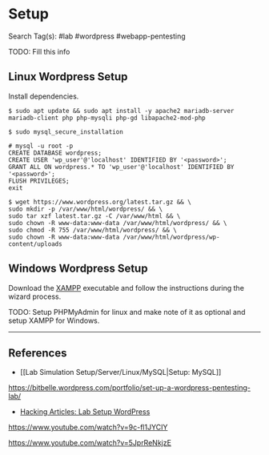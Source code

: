 # Setup

Search Tag(s): #lab #wordpress #webapp-pentesting

TODO: Fill this info

## Linux Wordpress Setup

Install dependencies.

```
$ sudo apt update && sudo apt install -y apache2 mariadb-server mariadb-client php php-mysqli php-gd libapache2-mod-php
```

```
$ sudo mysql_secure_installation
```


```
# mysql -u root -p
CREATE DATABASE wordpress;
CREATE USER 'wp_user'@'localhost' IDENTIFIED BY '<password>';
GRANT ALL ON wordpress.* TO 'wp_user'@'localhost' IDENTIFIED BY '<password>';
FLUSH PRIVILEGES;
exit
```

```
$ wget https://www.wordpress.org/latest.tar.gz && \
sudo mkdir -p /var/www/html/wordpress/ && \
sudo tar xzf latest.tar.gz -C /var/www/html && \
sudo chown -R www-data:www-data /var/www/html/wordpress/ && \
sudo chmod -R 755 /var/www/html/wordpress/ && \
sudo chown -R www-data:www-data /var/www/html/wordpress/wp-content/uploads
```

## Windows Wordpress Setup

Download the [XAMPP](https://www.apachefriends.org/download.html) executable and follow the instructions during the wizard process.

TODO: Setup PHPMyAdmin for linux and make note of it as optional and setup XAMPP for Windows.

---
## References

- [[Lab Simulation Setup/Server/Linux/MySQL|Setup: MySQL]]

https://bitbelle.wordpress.com/portfolio/set-up-a-wordpress-pentesting-lab/

- [Hacking Articles: Lab Setup WordPress](https://www.hackingarticles.in/penetration-testing-lab-setup-wordpress/)

https://www.youtube.com/watch?v=9c-fl1JYCIY

https://www.youtube.com/watch?v=5JprReNkjzE